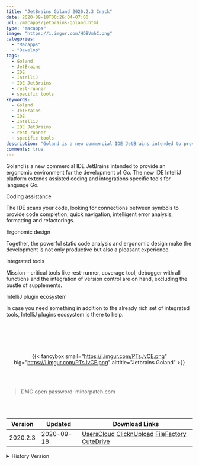 ```yaml
---
title: "JetBrains Goland 2020.2.3 Crack"
date: 2020-09-18T00:26:04-07:00
url: /macapps/jetbrains-goland.html
type: "macapps"
image: "https://i.imgur.com/HDBVmhC.png"
categories:
  - "Macapps"
  - "Develop"
tags:
  - Goland
  - JetBrains
  - IDE
  - IntelliJ
  - IDE JetBrains
  - rest-runner
  - specific tools
keywords:
  - Goland
  - JetBrains
  - IDE
  - IntelliJ
  - IDE JetBrains
  - rest-runner
  - specific tools
description: "Goland is a new commercial IDE JetBrains intended to provide an ergonomic environment for the development of Go. The new IDE IntelliJ platform extends assisted coding and integrations specific tools for language Go."
comments: true
---
```


Goland is a new commercial IDE JetBrains intended to provide an ergonomic environment for the development of Go. The new IDE IntelliJ platform extends assisted coding and integrations specific tools for language Go.

Coding assistance

The IDE scans your code, looking for connections between symbols to provide code completion, quick navigation, intelligent error analysis, formatting and refactorings.

Ergonomic design

Together, the powerful static code analysis and ergonomic design make the development is not only productive but also a pleasant experience.

integrated tools

Mission – critical tools like rest-runner, coverage tool, debugger with all functions and the integration of version control are on hand, excluding the bustle of supplements.

IntelliJ plugin ecosystem

In case you need something in addition to the already rich set of integrated tools, IntelliJ plugins ecosystem is there to help.

<br/>
<br/>
<script async src="https://pagead2.googlesyndication.com/pagead/js/adsbygoogle.js"></script>
<ins class="adsbygoogle"
     style="display:block; text-align:center;"
     data-ad-layout="in-article"
     data-ad-format="fluid"
     data-ad-client="ca-pub-8746275014476192"
     data-ad-slot="5144997159"></ins>
<script>
     (adsbygoogle = window.adsbygoogle || []).push({});
</script>
<br/>
<br/>


<center>

{{< fancybox small="https://i.imgur.com/PTsJvCE.png" big="https://i.imgur.com/PTsJvCE.png" alttitle="Jetbrains Goland" >}}

</center>

<br/>
<br/>


> DMG open password: minorpatch.com

<br/>

<br/>
<div id="history_version" class="history_version">

| Version | Updated | Download Links |
| ---- | ---- | ---- |
| 2020.2.3 | 2020-09-18 | [UsersCloud](https://ouo.io/M5cY2L)   [ClicknUpload](https://ouo.io/2CmCeRx)   [FileFactory](https://ouo.io/ACabJc)   [CuteDrive](https://ouo.io/M5cY2L) |
<details>
<summary>History Version</summary>

| Version | Updated | Download Links |
| ---- | ---- | ---- |
| 2020.1.3 | 2020-07-26 | [UsersCloud](https://ouo.io/rx0AGL)   [ClicknUpload](https://ouo.io/wl9XnO)   [FileFactory](https://ouo.io/S4uAkfg)   [CuteDrive](https://ouo.io/vdjcuY) |
</details>

</div>
